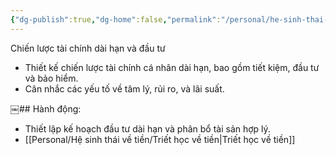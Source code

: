 ```yaml
---
{"dg-publish":true,"dg-home":false,"permalink":"/personal/he-sinh-thai-ve-tien/xay-dung-chien-luoc-kinh-doanh-tai-chinh/","dgPassFrontmatter":true,"noteIcon":"","updated":"2025-01-14T22:28:27.059+07:00"}
---
```



Chiến lược tài chính dài hạn và đầu tư
- Thiết kế chiến lược tài chính cá nhân dài hạn, bao gồm tiết kiệm, đầu tư và bảo hiểm.
- Cân nhắc các yếu tố về tâm lý, rủi ro, và lãi suất.

​￼## Hành động:
- Thiết lập kế hoạch đầu tư dài hạn và phân bổ tài sản hợp lý.
- [[Personal/Hệ sinh thái về tiền/Triết học về tiền\|Triết học về tiền]]